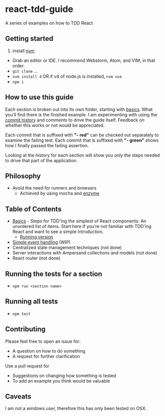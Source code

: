 # react-tdd-guide
A series of examples on how to TDD React

## Getting started

1. install [nvm](https://github.com/creationix/nvm)
- Grab an editor or IDE. I recommend Webstorm, Atom, and VIM, in that order.
- `git clone` ...
- `nvm install 4` OR if v4 of node.js is installed, `nvm use`
- `npm i`

## How to use this guide

Each section is broken out into its own folder, starting with [basics](https://github.com/zpratt/react-tdd-guide/tree/master/basics). What you'll find there is the finished example. I am experimenting with using the [commit history](https://github.com/zpratt/react-tdd-guide/commits/master/basics) and comments to drive the guide itself. Feedback on whether this works or not would be appreciated.

Each commit that is suffixed with **"- red"** can be checked out separately to examine the failing test. Each commit that is suffixed with **"- green"** shows how I finally passed the failing assertion.

Looking at the history for each section will show you only the steps needed to drive that part of the application.

## Philosophy

* Avoid the need for runners and browsers
  * Achieved by using mocha and [enzyme](http://airbnb.io/enzyme/docs/api/shallow.html)

## Table of Contents

* [Basics](https://github.com/zpratt/react-tdd-guide/commits/master/basics) - Steps for TDD'ing the simplest of React components: An unordered list of items. Start here if you're not familiar with TDD'ing React and want to see a simple introduction.
  * [Running version](http://zpratt.github.io/react-tdd-guide/examples/basics/)
* [Simple event handling](https://github.com/zpratt/react-tdd-guide/commits/master/event-handling) (WIP)
* Centralized state management techniques (not done)
* Server interactions with Ampersand collections and models (not done)
* React router (not done)

## Running the tests for a section

* `npm run <section name>`

## Running all tests

* `npm test`

## Contributing

Please feel free to open an issue for:

* A question on how to do something
* A request for further clarification

Use a pull request for

* Suggestions on changing how something is tested
* To add an example you think would be valuable

## Caveats

I am not a windows user, therefore this has only been tested on OSX.
